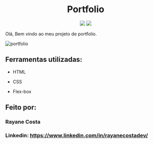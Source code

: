 <h1 align="center"> Portfolio </h1>

<p align="center">
<img src="https://img.shields.io/badge/status-em%20desenvolvimento-green">
<img src="https://img.shields.io/badge/release%20date-mar%C3%A7o-green">
</p>

Olá, Bem vindo ao meu projeto de portfolio.

![portfolio](https://user-images.githubusercontent.com/123994307/222042660-d954aa25-d9b4-4209-835a-718763602591.png)

## Ferramentas utilizadas:

* HTML

* CSS

* Flex-box

## Feito por:

### Rayane Costa

### Linkedin: https://www.linkedin.com/in/rayanecostadev/

